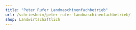 ```yaml
---
title: "Peter Rufer Landmaschinenfachbetrieb"
url: /schriesheim/peter-rufer-landmaschinenfachbetrieb/
shop: Landwirtschaftlich
---
```

